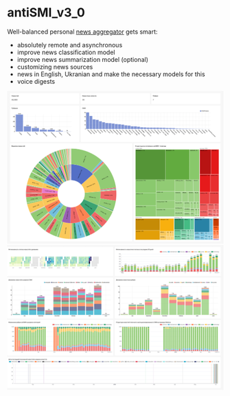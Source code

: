 # antiSMI_v3_0

Well-balanced personal [news aggregator](https://t.me/antiSMI_bot) gets smart:
* absolutely remote and asynchronous
* improve news classification model
* improve news summarization model (optional)
* customizing news sources
* news in English, Ukranian and make the necessary models for this
* voice digests

![AntiSMI structure](https://github.com/maxlethal/antiSMI_v3_0/blob/master/img/aSMI-structure.jpg)
![AntiSMI dinamics](https://github.com/maxlethal/antiSMI_v3_0/blob/master/img/aSMI_dynamics.jpg)
